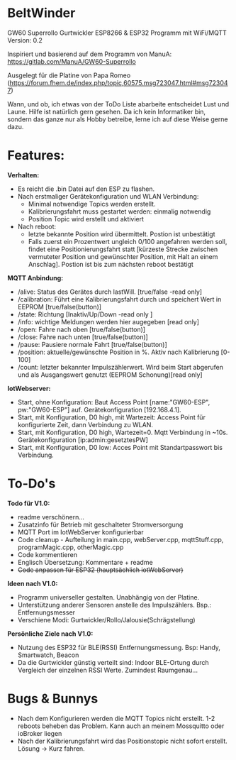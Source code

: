# BeltWinder
GW60 Superrollo Gurtwickler ESP8266 & ESP32 Programm mit WiFi/MQTT
Version: 0.2

Inspiriert und basierend auf dem Programm von ManuA:
https://gitlab.com/ManuA/GW60-Superrollo

Ausgelegt für die Platine von Papa Romeo (https://forum.fhem.de/index.php/topic,60575.msg723047.html#msg723047)

Wann, und ob, ich etwas von der ToDo Liste abarbeite entscheidet Lust und Laune.
Hilfe ist natürlich gern gesehen. Da ich kein Informatiker bin, sondern das ganze nur als Hobby betreibe, lerne ich auf diese Weise gerne dazu.



# Features:

**Verhalten:**
* Es reicht die .bin Datei auf den ESP zu flashen.
* Nach erstmaliger Gerätekonfiguration und WLAN Verbindung:
    * Minimal notwendige Topics werden erstellt.
    * Kalibrierungsfahrt muss gestartet werden: einmalig notwendig
    * Position Topic wird erstellt und aktiviert
* Nach reboot:
    * letzte bekannte Position wird übermittelt. Postion ist unbestätigt
    * Falls zuerst ein Prozentwert ungleich 0/100 angefahren werden soll, findet eine Positionierungsfahrt statt [kürzeste Strecke zwischen vermuteter Position und gewünschter Position, mit Halt an einem Anschlag]. Postion ist bis zum nächsten reboot bestätigt

**MQTT Anbindung:**
* /alive: Status des Gerätes durch lastWill. [true/false -read only]
* /calibration: Führt eine Kalibrierungsfahrt durch und speichert Wert in EEPROM [true/false(button)]
* /state: Richtung [Inaktiv/Up/Down -read only ]
* /info: wichtige Meldungen werden hier augegeben [read only]
* /open: Fahre nach oben [true/false(button)]
* /close: Fahre nach unten [true/false(button)]
* /pause: Pausiere normale Fahrt [true/false(button)]
* /position: aktuelle/gewünschte Position in %. Aktiv nach Kalibrierung [0-100]
* /count: letzter bekannter Impulszählerwert. Wird beim Start abgerufen und als Ausgangswert genutzt (EEPROM Schonung)[read only]

**IotWebserver:**
* Start, ohne Konfiguration: Baut Access Point [name:"GW60-ESP", pw:"GW60-ESP"] auf. Gerätekonfiguration [192.168.4.1].
* Start, mit Konfiguration, D0 high, mit Wartezeit: Access Point für konfigurierte Zeit, dann Verbindung zu WLAN.
* Start, mit Konfiguration, D0 high, Wartezeit=0. Mqtt Verbindung in ~10s. Gerätekonfiguration [ip:admin:gesetztesPW]
* Start, mit Konfiguration, D0 low: Acces Point mit Standartpasswort bis Verbindung.

# To-Do's
**Todo für V1.0:**
* readme verschönern...
* Zusatzinfo für Betrieb mit geschalteter Stromversorgung
* MQTT Port im IotWebServer konfigurierbar
* Code cleanup - Aufteilung in main.cpp, webServer.cpp, mqttStuff.cpp, programMagic.cpp, otherMagic.cpp
* Code kommentieren
* Englisch Übersetzung: Kommentare + readme
* ~~Code anpassen für ESP32 (hauptsächlich iotWebServer)~~

**Ideen nach V1.0:**
* Programm universeller gestalten. Unabhängig von der Platine.
* Unterstützung anderer Sensoren anstelle des Impulszählers. Bsp.: Entfernungsmesser
* Verschiene Modi: Gurtwickler/Rollo/Jalousie(Schrägstellung)

**Persönliche Ziele nach V1.0:**
* Nutzung des ESP32 für BLE(RSSI) Entfernungsmessung. Bsp: Handy, Smartwatch, Beacon
* Da die Gurtwickler günstig verteilt sind: Indoor BLE-Ortung durch Vergleich der einzelnen RSSI Werte. Zumindest Raumgenau...

# Bugs & Bunnys
* Nach dem Konfigurieren werden die MQTT Topics nicht erstellt. 1-2 reboots beheben das Problem. Kann auch an meinem Mossquitto oder ioBroker liegen
* Nach der Kalibrierungsfahrt wird das Positionstopic nicht sofort erstellt. Lösung -> Kurz fahren.
